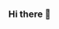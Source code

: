 ### Hi there 👋

<!--
**Blushev/Blushev** is a ✨ _special_ ✨ repository because its `README.md` (this file) appears on your GitHub profile.
<div class="tenor-gif-embed" data-postid="17912030" data-share-method="host" data-aspect-ratio="1.62437" data-width="100%"><a href="https://tenor.com/view/zoro-one-piece-sword-epic-gif-17912030">Zoro One Piece GIF</a>from <a href="https://tenor.com/search/zoro-gifs">Zoro GIFs</a></div> <script type="text/javascript" async src="https://tenor.com/embed.js"></script>
Here are some ideas to get you started:

- 🔭 I’m currently working on ...
- 🌱 I’m currently learning ...
- 👯 I’m looking to collaborate on ...
- 🤔 I’m looking for help with ...
- 💬 Ask me about ...
- 📫 How to reach me: ...
- 😄 Pronouns: ...
- ⚡ Fun fact: ...
-->
